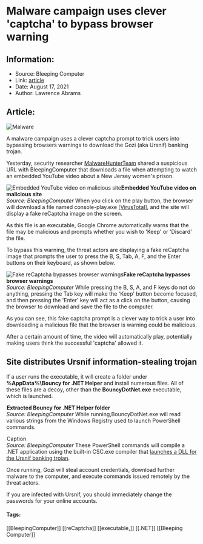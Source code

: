# Malware campaign uses clever 'captcha' to bypass browser warning
### 

## Information:
+ Source: Bleeping Computer
+ Link: [article](https://www.bleepingcomputer.com/news/security/malware-campaign-uses-clever-captcha-to-bypass-browser-warning/)
+ Date: August 17, 2021
+ Author: Lawrence Abrams


## Article:
![Malware](https://www.bleepstatic.com/content/hl-images/2021/05/06/Malware-headpic.jpg)


A malware campaign uses a clever captcha prompt to trick users into bypassing browsers warnings to download the Gozi (aka Ursnif) banking trojan.


Yesterday, security researcher [MalwareHunterTeam](https://twitter.com/malwrhunterteam) shared a suspicious URL with BleepingComputer that downloads a file when attempting to watch an embedded YouTube video about a New Jersey women's prison. 



![Embedded YouTube video on malicious site](https://www.bleepstatic.com/images/news/malware/g/gozi/fake-captcha/embedded-youtube-video.jpg)**Embedded YouTube video on malicious site**  
*Source: BleepingComputer*
When you click on the play button, the browser will download a file named console-play.exe [[VirusTotal](https://www.virustotal.com/gui/file/e2c83783d6ab57ac91d99bfb9d607d0b5537e305661406bbf2347c3af92d3464/behavior/C2AE)], and the site will display a fake reCaptcha image on the screen.


As this file is an executable, Google Chrome automatically warns that the file may be malicious and prompts whether you wish to 'Keep' or 'Discard' the file.


To bypass this warning, the threat actors are displaying a fake reCaptcha image that prompts the user to press the B, S, Tab, A, F, and the Enter buttons on their keyboard, as shown below.



![Fake reCaptcha bypasses browser warnings](https://www.bleepstatic.com/images/news/malware/g/gozi/fake-captcha/fake-captcha.jpg)**Fake reCaptcha bypasses browser warnings**  
*Source: BleepingComputer*
While pressing the B, S, A, and F keys do not do anything, pressing the Tab key will make the 'Keep' button become focused, and then pressing the 'Enter' key will act as a click on the button, causing the browser to download and save the file to the computer.


As you can see, this fake captcha prompt is a clever way to trick a user into downloading a malicious file that the browser is warning could be malicious.


After a certain amount of time, the video will automatically play, potentially making users think the successful 'captcha' allowed it.


Site distributes Ursnif information-stealing trojan
---------------------------------------------------


If a user runs the executable, it will create a folder under **%AppData%\Bouncy for .NET Helper** and install numerous files. All of these files are a decoy, other than the **BouncyDotNet.exe** executable, which is launched.



![](data:image/gif;base64,R0lGODlhAQABAAAAACH5BAEKAAEALAAAAAABAAEAAAICTAEAOw==)**Extracted Bouncy for .NET Helper folder**  
*Source: BleepingComputer*
While running,BouncyDotNet.exe will read various strings from the Windows Registry used to launch PowerShell commands.



![](data:image/gif;base64,R0lGODlhAQABAAAAACH5BAEKAAEALAAAAAABAAEAAAICTAEAOw==)Caption  
*Source: BleepingComputer*
These PowerShell commands will compile a .NET application using the built-in CSC.exe compiler that [launches a DLL for the Ursnif banking trojan](https://tria.ge/210816-ehaj4hbq12).


Once running, Gozi will steal account credentials, download further malware to the computer, and execute commands issued remotely by the threat actors.


If you are infected with Ursnif, you should immediately change the passwords for your online accounts.




#### Tags:
[[BleepingComputer]] [[reCaptcha]] [[executable,]] [[.NET]] [[Bleeping Computer]]
